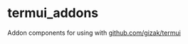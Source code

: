 # termui_addons
Addon components for using with [github.com/gizak/termui](https://github.com/gizak/termui)
